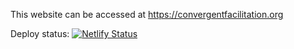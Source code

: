 This website can be accessed at https://convergentfacilitation.org

Deploy status: [![Netlify Status](https://api.netlify.com/api/v1/badges/8fe9b983-a8b3-44a4-a9fd-ca07cf5a66d0/deploy-status)](https://app.netlify.com/sites/v3convergentfacilitation/deploys)
